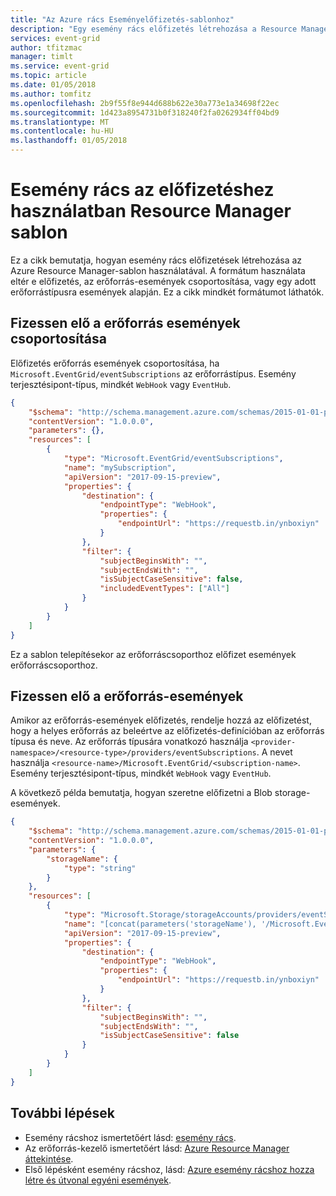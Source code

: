 ```yaml
---
title: "Az Azure rács Eseményelőfizetés-sablonhoz"
description: "Egy esemény rács előfizetés létrehozása a Resource Manager sablonnal."
services: event-grid
author: tfitzmac
manager: timlt
ms.service: event-grid
ms.topic: article
ms.date: 01/05/2018
ms.author: tomfitz
ms.openlocfilehash: 2b9f55f8e944d688b622e30a773e1a34698f22ec
ms.sourcegitcommit: 1d423a8954731b0f318240f2fa0262934ff04bd9
ms.translationtype: MT
ms.contentlocale: hu-HU
ms.lasthandoff: 01/05/2018
---
```

# <a name="use-resource-manager-template-for-event-grid-subscription"></a>Esemény rács az előfizetéshez használatban Resource Manager sablon

Ez a cikk bemutatja, hogyan esemény rács előfizetések létrehozása az Azure Resource Manager-sablon használatával. A formátum használata eltér e előfizetés, az erőforrás-események csoportosítása, vagy egy adott erőforrástípusra események alapján. Ez a cikk mindkét formátumot láthatók.

## <a name="subscribe-to-resource-group-events"></a>Fizessen elő a erőforrás események csoportosítása

Előfizetés erőforrás események csoportosítása, ha `Microsoft.EventGrid/eventSubscriptions` az erőforrástípus. Esemény terjesztésipont-típus, mindkét `WebHook` vagy `EventHub`.

```json
{
    "$schema": "http://schema.management.azure.com/schemas/2015-01-01-preview/deploymentTemplate.json#",
    "contentVersion": "1.0.0.0",
    "parameters": {},
    "resources": [
        {
            "type": "Microsoft.EventGrid/eventSubscriptions",
            "name": "mySubscription",
            "apiVersion": "2017-09-15-preview",
            "properties": {
                "destination": {
                    "endpointType": "WebHook",
                    "properties": {
                        "endpointUrl": "https://requestb.in/ynboxiyn"
                    }
                },
                "filter": {
                    "subjectBeginsWith": "",
                    "subjectEndsWith": "",
                    "isSubjectCaseSensitive": false,
                    "includedEventTypes": ["All"]
                }
            }
        }
    ]
}
```

Ez a sablon telepítésekor az erőforráscsoporthoz előfizet események erőforráscsoporthoz.

## <a name="subscribe-to-resource-events"></a>Fizessen elő a erőforrás-események

Amikor az erőforrás-események előfizetés, rendelje hozzá az előfizetést, hogy a helyes erőforrás az beleértve az előfizetés-definícióban az erőforrás típusa és neve. Az erőforrás típusára vonatkozó használja `<provider-namespace>/<resource-type>/providers/eventSubscriptions`. A nevet használja `<resource-name>/Microsoft.EventGrid/<subscription-name>`. Esemény terjesztésipont-típus, mindkét `WebHook` vagy `EventHub`.

A következő példa bemutatja, hogyan szeretne előfizetni a Blob storage-események.

```json
{
    "$schema": "http://schema.management.azure.com/schemas/2015-01-01-preview/deploymentTemplate.json#",
    "contentVersion": "1.0.0.0",
    "parameters": {
        "storageName": {
            "type": "string"
        }
    },
    "resources": [
        {
            "type": "Microsoft.Storage/storageAccounts/providers/eventSubscriptions",
            "name": "[concat(parameters('storageName'), '/Microsoft.EventGrid/myStorageSubscription')]",
            "apiVersion": "2017-09-15-preview",
            "properties": {
                "destination": {
                    "endpointType": "WebHook",
                    "properties": {
                        "endpointUrl": "https://requestb.in/ynboxiyn"
                    }
                },
                "filter": {
                    "subjectBeginsWith": "",
                    "subjectEndsWith": "",
                    "isSubjectCaseSensitive": false
                }
            }
        }
    ]
}
```

## <a name="next-steps"></a>További lépések

* Esemény rácshoz ismertetőért lásd: [esemény rács](overview.md).
* Az erőforrás-kezelő ismertetőért lásd: [Azure Resource Manager áttekintése](../azure-resource-manager/resource-group-overview.md).
* Első lépésként esemény rácshoz, lásd: [Azure esemény rácshoz hozza létre és útvonal egyéni események](custom-event-quickstart.md).